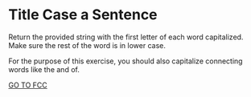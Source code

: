 <h1>Title Case a Sentence</h1>

Return the provided string with the first letter of each word capitalized. Make sure the rest of the word is in lower case.

For the purpose of this exercise, you should also capitalize connecting words like the and of.

<a href="https://www.freecodecamp.org/learn/javascript-algorithms-and-data-structures/basic-algorithm-scripting/title-case-a-sentence">GO TO FCC</a>
